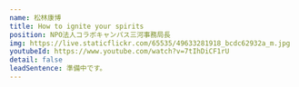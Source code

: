 ```yaml
---
name: 松林康博
title: How to ignite your spirits
position: NPO法人コラボキャンパス三河事務局長
img: https://live.staticflickr.com/65535/49633281918_bcdc62932a_m.jpg
youtubeId: https://www.youtube.com/watch?v=7tIhDiCF1rU
detail: false
leadSentence: 準備中です。
---
```

